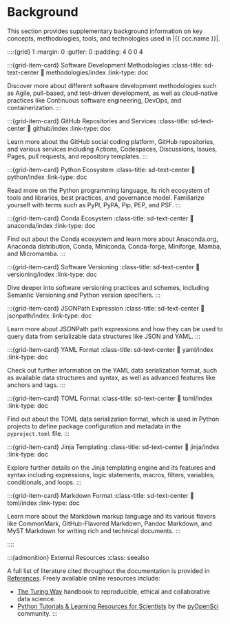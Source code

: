 # Background

This section provides supplementary background information
on key concepts, methodologies, tools, and technologies 
used in |{{ ccc.name }}|.


::::{grid} 1
:margin: 0
:gutter: 0
:padding: 4 0 0 4


:::{grid-item-card} Software Development Methodologies
:class-title: sd-text-center
:link: methodologies/index
:link-type: doc

Discover more about different software development methodologies
such as Agile, pull-based, and test-driven development,
as well as cloud-native practices 
like Continuous software engineering, DevOps, and containerization. 
:::


:::{grid-item-card} GitHub Repositories and Services
:class-title: sd-text-center
:link: github/index
:link-type: doc

Learn more about the GitHub social coding platform,
GitHub repositories, and various services including 
Actions, Codespaces, Discussions, Issues, Pages, pull requests,
and repository templates.
:::


:::{grid-item-card} Python Ecosystem
:class-title: sd-text-center
:link: python/index
:link-type: doc

Read more on the Python programming language,
its rich ecosystem of tools and libraries,
best practices, and governance model.
Familiarize yourself with terms such as
PyPI, PyPA, Pip, PEP, and PSF.
:::


:::{grid-item-card} Conda Ecosystem
:class-title: sd-text-center
:link: anaconda/index
:link-type: doc

Find out about the Conda ecosystem and learn
more about Anaconda.org, Anaconda distribution, Conda, Miniconda,
Conda-forge, Miniforge, Mamba, and Micromamba.
:::


:::{grid-item-card} Software Versioning
:class-title: sd-text-center
:link: versioning/index
:link-type: doc

Dive deeper into software versioning practices and schemes,
including Semantic Versioning and Python version specifiers.
:::


:::{grid-item-card} JSONPath Expression
:class-title: sd-text-center
:link: jsonpath/index
:link-type: doc

Learn more about JSONPath path expressions
and how they can be used to query data from
serializable data structures like JSON and YAML.
:::


:::{grid-item-card} YAML Format
:class-title: sd-text-center
:link: yaml/index
:link-type: doc

Check out further information on the YAML data serialization format,
such as available data structures and syntax, as well as advanced features
like anchors and tags.
:::


:::{grid-item-card} TOML Format
:class-title: sd-text-center
:link: toml/index
:link-type: doc

Find out about the TOML data serialization format,
which is used in Python projects to define package configuration
and metadata in the `pyproject.toml` file.
:::


:::{grid-item-card} Jinja Templating
:class-title: sd-text-center
:link: jinja/index
:link-type: doc

Explore further details on the Jinja templating engine
and its features and syntax including expressions, logic statements,
macros, filters, variables, conditionals, and loops.
:::


:::{grid-item-card} Markdown Format
:class-title: sd-text-center
:link: toml/index
:link-type: doc

Learn more about the Markdown markup language
and its various flavors like CommonMark, GitHub-Flavored Markdown,
Pandoc Markdown, and MyST Markdown
for writing rich and technical documents.
:::

::::



:::{admonition} External Resources
:class: seealso

A full list of literature cited throughout the documentation 
is provided in [References](#refs). Freely available online resources include:
- [The Turing Way](https://book.the-turing-way.org/) handbook to reproducible, ethical and collaborative data science.
- [Python Tutorials & Learning Resources for Scientists](https://www.pyopensci.org/learn.html) by the [pyOpenSci](https://www.pyopensci.org/) community.
:::
